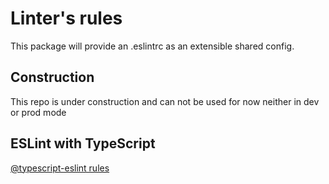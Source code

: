 # Linter's rules 

This package will provide an .eslintrc as an extensible shared config.

## Construction

This repo is under construction and can not be used for now neither in dev or prod mode

## ESLint with TypeScript

[@typescript-eslint rules](https://github.com/typescript-eslint/typescript-eslint/tree/master/packages/eslint-plugin)

